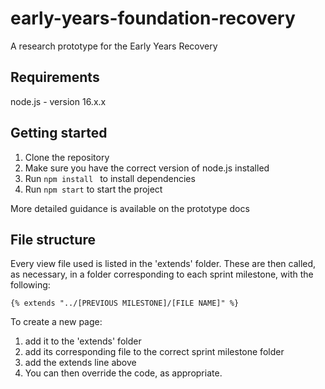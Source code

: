 # early-years-foundation-recovery
A research prototype for the Early Years Recovery

## Requirements 
node.js - version 16.x.x

## Getting started
1. Clone the repository
2. Make sure you have the correct version of node.js installed
3. Run ```npm install ``` to install dependencies
4. Run ```npm start``` to start the project

More detailed guidance is available on the prototype docs

## File structure
Every view file used is listed in the 'extends' folder. These are then called, as necessary, in a folder corresponding to each sprint milestone, with the following:
```
{% extends "../[PREVIOUS MILESTONE]/[FILE NAME]" %}
```
To create a new page:
1. add it to the 'extends' folder
2. add its corresponding file to the correct sprint milestone folder
3. add the extends line above
4. You can then override the code, as appropriate.